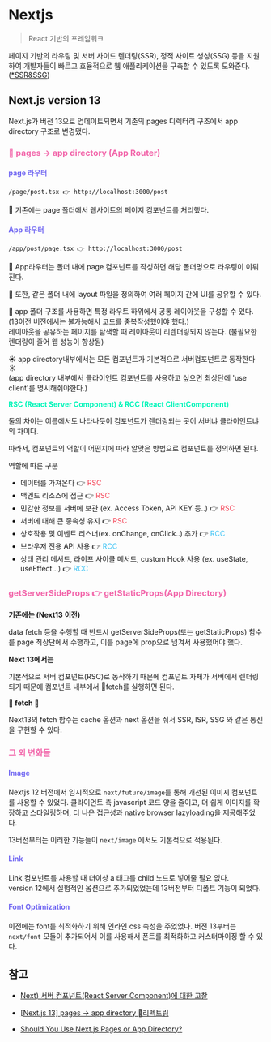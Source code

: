 # Nextjs

> React 기반의 프레임워크

<span style="color:#E6574C"></span>

페이지 기반의 라우팅 및 서버 사이드 렌더링(SSR), 정적 사이트 생성(SSG) 등을 지원하여 개발자들이 빠르고 효율적으로 웹 애플리케이션을 구축할 수 있도록 도와준다.
([\*SSR&SSG](SSR&SSG.md))

## Next.js version 13

Next.js가 버전 13으로 업데이트되면서 기존의 pages 디렉터리 구조에서 app directory 구조로 변경됐다.

### <span style="color:#F266AA">🌟 pages -> app directory (App Router)</span>

#### <span style="color:#7066F2">page 라우터</span>

```
/page/post.tsx 👉 http://localhost:3000/post
```

📍 기존에는 page 폴더에서 웹사이트의 페이지 컴포넌트를 처리했다.

#### <span style="color:#7066F2">App 라우터</span>

```
/app/post/page.tsx 👉 http://localhost:3000/post
```

📍 App라우터는 폴더 내에 page 컴포넌트를 작성하면 해당 폴더명으로 라우팅이 이뤄진다.

📍 또한, 같은 폴더 내에 layout 파일을 정의하여 여러 페이지 간에 UI를 공유할 수 있다. <br />

📍 app 폴더 구조를 사용하면 특정 라우트 하위에서 공통 레이아웃을 구성할 수 있다. (13이전 버전에서는 불가능해서 코드를 중복작성했어야 했다.)<br />
레이아웃을 공유하는 페이지를 탐색할 때 레이아웃이 리렌더링되지 않는다. (불필요한 렌더링이 줄어 웹 성능이 향상됨)

☀️ app directory내부에서는 모든 컴포넌트가 기본적으로 서버컴포넌트로 동작한다 ☀️
<br />
(app directory 내부에서 클라이언트 컴포넌트를 사용하고 싶으면 최상단에 'use client'를 명시해줘야한다.)

<span style="color:#00F5B9">**RSC (React Server Component) & RCC (React ClientComponent)**</span>

둘의 차이는 이름에서도 나타나듯이 컴포넌트가 렌더링되는 곳이 서버냐 클라이언트냐의 차이다.

따라서, 컴포넌트의 역할이 어떤지에 따라 알맞은 방법으로 컴포넌트를 정의하면 된다.

역할에 따른 구분

- 데이터를 가져온다 👉 <span style="color:#F4394D">RSC</span>
- 백엔드 리소스에 접근 👉 <span style="color:#F4394D">RSC</span>
- 민감한 정보를 서버에 보관 (ex. Access Token, API KEY 등..) 👉 <span style="color:#F4394D">RSC</span>
- 서버에 대해 큰 종속성 유지 👉 <span style="color:#F4394D">RSC</span>
- 상호작용 및 이벤트 리스너(ex. onChange, onClick..) 추가 👉 <span style="color:#38C2F5">RCC</span>
- 브라우저 전용 API 사용 👉 <span style="color:#38C2F5">RCC</span>
- 상태 관리 메서드, 라이프 사이클 메서드, custom Hook 사용 (ex. useState, useEffect...) 👉 <span style="color:#38C2F5">RCC</span>

### <span style="color:#F266AA">getServerSideProps 👉 getStaticProps(App Directory)</span>

**기존에는 (Next13 이전)**

data fetch 등을 수행할 때 반드시 getServerSideProps(또는 getStaticProps) 함수를 page 최상단에서 수행하고, 이를 page에 prop으로 넘겨서 사용했어야 했다.

**Next 13에서는**

기본적으로 서버 컴포넌트(RSC)로 동작하기 때문에 컴포넌트 자체가 서버에서 렌더링되기 때문에 컴포넌트 내부에서 🌟fetch를 실행하면 된다.

**🌟 fetch 🌟**

Next13의 fetch 함수는 cache 옵션과 next 옵션을 줘서 SSR, ISR, SSG 와 같은 통신을 구현할 수 있다.

### <span style="color:#F266AA">그 외 변화들</span>

#### <span style="color:#7066F2">Image</span>

Nextjs 12 버전에서 임시적으로 `next/future/image`를 통해 개선된 이미지 컴포넌트를 사용할 수 있었다.
클라이언트 측 javascript 코드 양을 줄이고, 더 쉽게 이미지를 확장하고 스타일링하며, 더 나은 접근성과 native browser lazyloading을 제공해주었다.

13버전부터는 이러한 기능들이 `next/image` 에서도 기본적으로 적용된다.

#### <span style="color:#7066F2">Link</span>

Link 컴포넌트를 사용할 때 더이상 a 태그를 child 노드로 넣어줄 필요 없다. <br />
version 12에서 실험적인 옵션으로 추가되었었는데 13버전부터 디폴트 기능이 되었다.

#### <span style="color:#7066F2">Font Optimization</span>

이전에는 font를 최적화하기 위해 인라인 css 속성을 주었었다.
버전 13부터는 `next/font` 모듈이 추가되어서 이를 사용해서 폰트를 최적화하고 커스터마이징 할 수 있다.

## 참고

- [Next) 서버 컴포넌트(React Server Component)에 대한 고찰](https://velog.io/@2ast/React-%EC%84%9C%EB%B2%84-%EC%BB%B4%ED%8F%AC%EB%84%8C%ED%8A%B8React-Server-Component%EC%97%90-%EB%8C%80%ED%95%9C-%EA%B3%A0%EC%B0%B0#next13%EA%B3%BC-server-component)

- [[Next.js 13] pages -> app directory 리펙토링](https://velog.io/@hyunjoong/Next.js-13-pages-app-directory-%EB%A6%AC%ED%8E%99%ED%86%A0%EB%A7%81#1-nested-routes--layouts)

- [Should You Use Next.js Pages or App Directory?](https://medium.com/@CraftedX/should-you-use-next-js-pages-or-app-directory-38e803fe5cb4)

